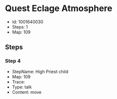 # Quest Eclage Atmosphere

- Id: 1001640030
- Steps: 1
- Map: 109

## Steps

### Step 4
- StepName:  High Priest child
- Map:  109
- Trace:  
- Type:  talk
- Content:  move



